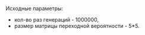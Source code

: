 Исходные параметры:
  - кол-во раз генераций - 1000000,
  - размер матрицы переходной вероятности - 5*5.
